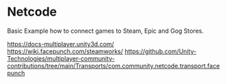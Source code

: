 # Netcode

Basic Example how to connect games to Steam, Epic and Gog Stores.


https://docs-multiplayer.unity3d.com/
https://wiki.facepunch.com/steamworks/
https://github.com/Unity-Technologies/multiplayer-community-contributions/tree/main/Transports/com.community.netcode.transport.facepunch
